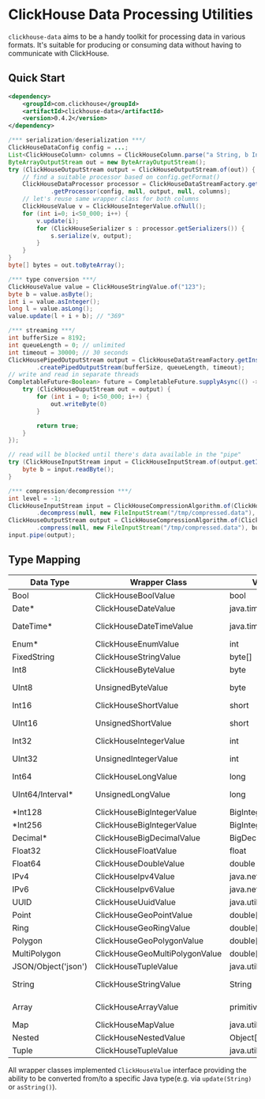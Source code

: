 # ClickHouse Data Processing Utilities

`clickhouse-data` aims to be a handy toolkit for processing data in various formats. It's suitable for producing or consuming data without having to communicate with ClickHouse.

## Quick Start

```xml
<dependency>
    <groupId>com.clickhouse</groupId>
    <artifactId>clickhouse-data</artifactId>
    <version>0.4.2</version>
</dependency>
```

```java
/*** serialization/deserialization ***/
ClickHouseDataConfig config = ...;
List<ClickHouseColumn> columns = ClickHouseColumn.parse("a String, b Int32");
ByteArrayOutputStream out = new ByteArrayOutputStream();
try (ClickHouseOutputStream output = ClickHouseOutputStream.of(out)) {
    // find a suitable processor based on config.getFormat()
    ClickHouseDataProcessor processor = ClickHouseDataStreamFactory.getInstance()
            .getProcessor(config, null, output, null, columns);
    // let's reuse same wrapper class for both columns
    ClickHouseValue v = ClickHouseIntegerValue.ofNull();
    for (int i=0; i<50_000; i++) {
        v.update(i);
        for (ClickHouseSerializer s : processor.getSerializers()) {
            s.serialize(v, output);
        }
    }
}
byte[] bytes = out.toByteArray();

/*** type conversion ***/
ClickHouseValue value = ClickHouseStringValue.of("123");
byte b = value.asByte();
int i = value.asInteger();
long l = value.asLong();
value.update(l + i + b); // "369"

/*** streaming ***/
int bufferSize = 8192;
int queueLength = 0; // unlimited
int timeout = 30000; // 30 seconds
ClickHousePipedOutputStream output = ClickHouseDataStreamFactory.getInstance()
        .createPipedOutputStream(bufferSize, queueLength, timeout);
// write and read in separate threads
CompletableFuture<Boolean> future = CompletableFuture.supplyAsync(() -> {
    try (ClickHouseOuputStream out = output) {
        for (int i = 0; i<50_000; i++) {
            out.writeByte(0)
        }

        return true;
    }
});

// read will be blocked until there's data available in the "pipe"
try (ClickHouseInputStream input = ClickHouseInputStream.of(output.getInputStream(), new FileInputStream("/tmp/mine.txt"))) { // read consolidated input streams
    byte b = input.readByte();
}

/*** compression/decompression ***/
int level = -1;
ClickHouseInputStream input = ClickHouseCompressionAlgorithm.of(ClickHouseCompression.ZSTD)
        .decompress(null, new FileInputStream("/tmp/compressed.data"), bufferSize, level, null);
ClickHouseOutputStream output = ClickHouseCompressionAlgorithm.of(ClickHouseCompression.LZ4)
        .compress(null, new FileInputStream("/tmp/compressed.data"), bufferSize, level, null);
input.pipe(output);
```

## Type Mapping

| Data Type           | Wrapper Class                  | Value Class             | Remark                                          |
| ------------------- | ------------------------------ | ----------------------- | ----------------------------------------------- |
| Bool                | ClickHouseBoolValue            | bool                    |                                                 |
| Date\*              | ClickHouseDateValue            | java.time.LocalDate     |                                                 |
| DateTime\*          | ClickHouseDateTimeValue        | java.time.LocalDateTime | or java.time.OffsetDateTime if there's timezone |
| Enum\*              | ClickHouseEnumValue            | int                     |                                                 |
| FixedString         | ClickHouseStringValue          | byte[]                  |                                                 |
| Int8                | ClickHouseByteValue            | byte                    |                                                 |
| UInt8               | UnsignedByteValue              | byte                    | or short when widen_unsigned_types=true         |
| Int16               | ClickHouseShortValue           | short                   |                                                 |
| UInt16              | UnsignedShortValue             | short                   | or int when widen_unsigned_types=true           |
| Int32               | ClickHouseIntegerValue         | int                     |                                                 |
| UInt32              | UnsignedIntegerValue           | int                     | or long when widen_unsigned_types=true          |
| Int64               | ClickHouseLongValue            | long                    |                                                 |
| UInt64/Interval\*   | UnsignedLongValue              | long                    | or BigInteger when widen_unsigned_types=true    |
| \*Int128            | ClickHouseBigIntegerValue      | BigInteger              |                                                 |
| \*Int256            | ClickHouseBigIntegerValue      | BigInteger              |                                                 |
| Decimal\*           | ClickHouseBigDecimalValue      | BigDecimal              |                                                 |
| Float32             | ClickHouseFloatValue           | float                   |                                                 |
| Float64             | ClickHouseDoubleValue          | double                  |                                                 |
| IPv4                | ClickHouseIpv4Value            | java.net.Inet4Address   |                                                 |
| IPv6                | ClickHouseIpv6Value            | java.net.Inet6Address   |                                                 |
| UUID                | ClickHouseUuidValue            | java.util.UUID          |                                                 |
| Point               | ClickHouseGeoPointValue        | double[2]               |                                                 |
| Ring                | ClickHouseGeoRingValue         | double[][]              |                                                 |
| Polygon             | ClickHouseGeoPolygonValue      | double[][][]            |                                                 |
| MultiPolygon        | ClickHouseGeoMultiPolygonValue | double[][][][]          |                                                 |
| JSON/Object('json') | ClickHouseTupleValue           | java.util.List          |                                                 |
| String              | ClickHouseStringValue          | String                  | or byte[] when use_binary_string=true           |
| Array               | ClickHouseArrayValue           | primitive array         | or Object array when use_objects_in_array=true  |
| Map                 | ClickHouseMapValue             | java.util.Map           |                                                 |
| Nested              | ClickHouseNestedValue          | Object[][]              |                                                 |
| Tuple               | ClickHouseTupleValue           | java.util.List          |                                                 |

All wrapper classes implemented `ClickHouseValue` interface providing the ability to be converted from/to a specific Java type(e.g. via `update(String)` or `asString()`).
